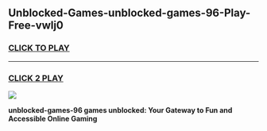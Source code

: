 
## Unblocked-Games-unblocked-games-96-Play-Free-vwlj0
<h3>
<a href="https://premium76.site?title=unblocked-games-96&ref=10A">CLICK TO PLAY</a></h3>
<hr>

<h3>
<a href="https://premium76.site?title=unblocked-games-96&ref=10A">CLICK 2 PLAY</a>
  
</h3>

<a href="https://premium76.site?title=unblocked-games-96&ref=10A"><img src="https://clearcache.store/games.png"></a>


**unblocked-games-96 games unblocked: Your Gateway to Fun and Accessible Online Gaming**

